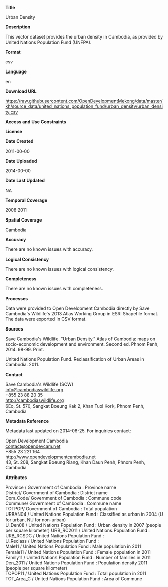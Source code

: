 **Title**

Urban Density

**Description**

This vector dataset provides the urban density in Cambodia, as provided by United Nations Population Fund (UNFPA).

**Format**

csv

**Language**

en

**Download URL**

https://raw.githubusercontent.com/OpenDevelopmentMekong/data/master/kh/source_data/united_nations_population_fund/urban_density/urban_density.csv

**Access and Use Constraints**



**License**



**Date Created**

2011-00-00

**Date Uploaded**

2014-00-00

**Date Last Updated**

NA

**Temporal Coverage**

2008:2011

**Spatial Coverage**

Cambodia

**Accuracy**

There are no known issues with accuracy.

**Logical Consistency**

There are no known issues with logical consistency.

**Completeness**

There are no known issues with completeness.

**Processes**

Data were provided to Open Development Cambodia directly by Save Cambodia's Wildlife's 2013 Atlas Working Group in ESRI Shapefile format. The data were exported in CSV format.

**Sources**

Save Cambodia's Wildlife. "Urban Density." Atlas of Cambodia: maps on socio-economic development and environment. Second ed. Phnom Penh, 2014. 98-99. Print.

United Nations Population Fund. Reclassification of Urban Areas in Cambodia. 2011.

**Contact**

Save Cambodia's Wildlife (SCW)  
info@cambodiaswildlife.org  
+855 23 88 20 35  
http://cambodiaswildlife.org  
6Eo, St. 570, Sangkat Boeung Kak 2, Khan Tuol Kork, Phnom Penh, Cambodia  

**Metadata Reference**

Metadata last updated on 2014-06-25. For inquiries contact:

Open Development Cambodia  
contact@opendevcam.net  
+855 23 221 164  
http://www.opendevelopmentcambodia.net  
43, St. 208, Sangkat Boeung Riang, Khan Daun Penh, Phnom Penh, Cambodia  

**Attributes**

Province / Government of Cambodia : Province name  
District/ Government of Cambodia : District name  
Com_Code/ Government of Cambodia : Commune code  
Commune/ Government of Cambodia : Commune name  
TOTPOP/ Government of Cambodia : Total population  
URBAN04 / United Nations Population Fund : Classified as urban in 2004 (U for urban, NU for non-urban)   
U_Den08 / United Nations Population Fund : Urban density in 2007 (people per square kilometer)
URB_RC2011 / United Nations Population Fund :   
URB_RCSDC / United Nations Population Fund :   
U_Reclass / United Nations Population Fund :   
Male11 / United Nations Population Fund : Male population in 2011  
Female11 / United Nations Population Fund : Female population in 2011  
Family11 / United Nations Population Fund : Number of families in 2011  
Den_2011 / United Nations Population Fund : Population density 2011 (people per square kilometer)  
TOPOP11 / United Nations Population Fund : Total population in 2011  
TOT_Area_C / United Nations Population Fund : Area of Commune  
